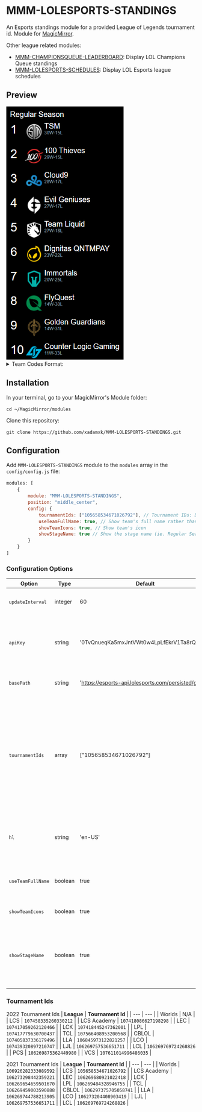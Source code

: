 # MMM-LOLESPORTS-STANDINGS
An Esports standings module for a provided League of Legends tournament id.
Module for <a href="https://github.com/MichMich/MagicMirror">MagicMirror</a>.

Other league related modules:
- <a href="https://github.com/xadamxk/MMM-CHAMPIONSQUEUE-LEADERBOARD">MMM-CHAMPIONSQUEUE-LEADERBOARD</a>: Display LOL Champions Queue standings
- <a href="https://github.com/xadamxk/MMM-LOLESPORTS-SCHEDULES">MMM-LOLESPORTS-SCHEDULES</a>: Display LOL Esports league schedules 

## Preview
<img src="https://github.com/xadamxk/MMM-LOLESPORTS-STANDINGS/blob/master/screenshots/screenshot_default.png?raw=true" title="Preview"  />

<details> 
  <summary>Team Codes Format:</summary>
  <img src="https://github.com/xadamxk/MMM-LOLESPORTS-STANDINGS/blob/master/screenshots/screenshot_teamCodes.png?raw=true" title="Preview Team Codes"  />
</details>

## Installation
In your terminal, go to your MagicMirror's Module folder:
````
cd ~/MagicMirror/modules
````

Clone this repository:
````
git clone https://github.com/xadamxk/MMM-LOLESPORTS-STANDINGS.git
````

## Configuration
Add `MMM-LOLESPORTS-STANDINGS` module to the `modules` array in the `config/config.js` file:
````javascript
modules: [
	{
		module: "MMM-LOLESPORTS-STANDINGS",
		position: "middle_center",
		config: {
			tournamentIds: ["105658534671026792"], // Tournament IDs: Default to 2021 LCS Season
			useTeamFullName: true, // Show team's full name rather than team code
			showTeamIcons: true, // Show team's icon
			showStageName: true // Show the stage name (ie. Regular Season, Playoffs, etc)
		}
	}
]
````
### Configuration Options

| **Option** | **Type** | **Default** | **Description** |
| --- | --- | --- | --- |
| `updateInterval` | integer | 60 | Number of minutes to poll api for updates. |
| `apiKey` | string | '0TvQnueqKa5mxJntVWt0w4LpLfEkrV1Ta8rQBb9Z' | Api key used to query esports API - all users' api key is the default key. |
| `basePath` | string | 'https://esports-api.lolesports.com/persisted/gw' | Base bath used to query the esports api. |
| `tournamentIds` | array | ["105658534671026792"] | Array of tournament ids to get esport standings. Module is coded to handle one, but multiple tourament ids may be supported. Refer to tournament table below for ids of other leagues. |
| `hl` | string | 'en-US' | Host language/ locale to use when requesting esports data. |
| `useTeamFullName` | boolean  | true | Set `false` to show team codes rather than team names. |
| `showTeamIcons` | boolean  | true | Set `false` to hide team icons. |
| `showStageName` | boolean  | true | Set `false` to hide the stage name above standings list (ie. Regular Season, Playoffs, etc) |

### Tournament Ids
2022 Tournament Ids
| **League** | **Tournament Id** |
| --- | --- |
| Worlds | N/A |
| LCS | `107458335260330212` |
| LCS Academy | `107418086627198298` |
| LEC | `107417059262120466` |
| LCK | `107418445247362001` |
| LPL | `107417779630700437` |
| TCL | `107566408953200568` |
| CBLOL | `107405837336179496` |
| LLA | `106845973122821257` |
| LCO | `107439320897210747` |
| LJL | `106269757536651711` |
| LCL | `106269769724268826` |
| PCS | `106269875362449980` |
| VCS | `107611014996486035` |

2021 Tournament Ids
| **League** | **Tournament Id** |
| --- | --- |
| Worlds | `106926282333089592` |
| LCS | `105658534671026792` |
| LCS Academy | `106273298442359221` |
| LEC | `106269680921022418` |
| LCK | `106269654659501670` |
| LPL | `106269484328946755` |
| TCL | `106269459003590888` |
| CBLOL | `106297375705058741` |
| LLA | `106269744788213905` |
| LCO | `106273204408903419` |
| LJL | `106269757536651711` |
| LCL | `106269769724268826` |
